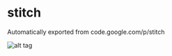 # stitch
Automatically exported from code.google.com/p/stitch

![alt tag](https://raw.githubusercontent.com/portsmouth/stitch/master/images/ui.png)
